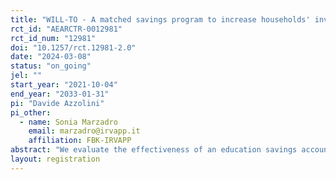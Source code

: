 ```yaml
---
title: "WILL-TO - A matched savings program to increase households' investments in children's education"
rct_id: "AEARCTR-0012981"
rct_id_num: "12981"
doi: "10.1257/rct.12981-2.0"
date: "2024-03-08"
status: "on_going"
jel: ""
start_year: "2021-10-04"
end_year: "2033-01-31"
pi: "Davide Azzolini"
pi_other:
  - name: Sonia Marzadro
    email: marzadro@irvapp.it
    affiliation: FBK-IRVAPP
abstract: "We evaluate the effectiveness of an education savings account program aimed at reducing low-income families' children's risk to drop out from secondary school in Italy. The program (WILL-TORINO) is implemented by a philanthropic organization in Torino, Northwestern Italy since 2020. The program targets 5th graders from low-income families and offers them and their families the opportunity to save small amounts of money (between 5 and 30 euros per month up to a maximum of 1,500 euros over a 6-year period) in a digital wallet. Household deposits are multiplied by four if the money is spent on proven educational expenses (e.g., computers/internet; culture, book purchases; various school expenses, language or computer courses, sports, transportation). In addition to the savings account, beneficiaries are offered a financial education program, educational support and guidance."
layout: registration
---
```


